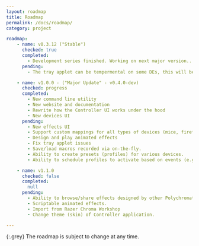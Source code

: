 ```yaml
---
layout: roadmap
title: Roadmap
permalink: /docs/roadmap/
category: project

roadmap:
    - name: v0.3.12 ("Stable")
      checked: true
      completed:
        - Development series finished. Working on next major version...
      pending:
        - The tray applet can be tempermental on some DEs, this will be addressed in next version.

    - name: v1.0.0 - ("Major Update" - v0.4.0-dev)
      checked: progress
      completed:
        - New command line utility
        - New website and documentation
        - Rewrite how the Controller UI works under the hood
        - New devices UI
      pending:
        - New effects UI
        - Support custom mappings for all types of devices (mice, firefly, etc)
        - Design and play animated effects
        - Fix tray applet issues
        - Save/load macros recorded via on-the-fly.
        - Ability to create presets (profiles) for various devices.
        - Ability to schedule profiles to activate based on events (e.g. at login)

    - name: v1.1.0
      checked: false
      completed:
        null
      pending:
        - Ability to browse/share effects designed by other Polychromatic users.
        - Scriptable animated effects.
        - Import from Razer Chroma Workshop
        - Change theme (skin) of Controller application.

---
```


{:.grey}
The roadmap is subject to change at any time.
